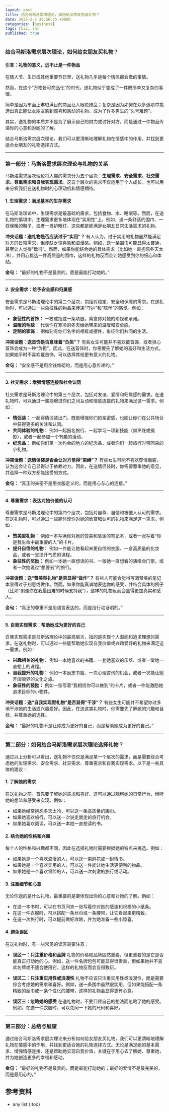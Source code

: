 ```yaml
---
layout: post
title: 结合马斯洛需求理论，如何给女朋友挑选礼物？
date: 2025-2-5 20:56:35 +0800
categories: [Business]
tags: [biz, sh]
published: true
---
```


### 结合马斯洛需求层次理论，如何给女朋友买礼物？

#### 引言：礼物的意义，远不止是一件物品

在情人节、生日或其他重要节日里，送礼物几乎是每个情侣都会做的事情。

然而，在这个“万物皆可商品化”的时代，送礼物似乎变成了一件既简单又复杂的事情。

简单是因为市面上琳琅满目的商品让人眼花缭乱；复杂是因为如何在众多选项中挑选出真正能让女朋友感到惊喜和感动的礼物，成为了许多男生的“头号难题”。

其实，送礼物的本质并不是为了展示自己的财力或讨好对方，而是通过一件物品传递你的心意和对她的了解。

结合马斯洛需求层次理论，我们可以更清晰地理解礼物在情感中的作用，并找到更适合女朋友的礼物选择方式。

---

### 第一部分：马斯洛需求层次理论与礼物的关系
马斯洛需求层次理论将人类的需求分为五个层次：**生理需求、安全需求、社交需求、尊重需求和自我实现需求**。这五个层次的需求不仅适用于个人成长，也可以用来分析我们在送礼物时的心理动机和情感期待。

#### 1. 生理需求：满足基本的生存需求
在马斯洛理论中，生理需求是最基础的需求，包括食物、水、睡眠等。然而，在送礼物的情境中，生理需求更多地体现在“实用性”上。例如，送一条舒适的围巾、一双保暖的鞋子，或者一盏护眼灯，这些都是能满足女朋友日常生活需求的礼物。

**冲突话题：送礼物是否应该过于“实用”？**
有人认为，过于实用的礼物虽然能满足对方的日常需求，但却缺乏惊喜感和浪漫感。例如，送一条围巾可能显得太普通，甚至让人觉得“敷衍”。然而，如果你能结合她的具体需求（比如她一直抱怨冬天太冷），并用心挑选一件高质量的围巾，这样的礼物反而会让她感受到你的细心和体贴。

**金句：**
“最好的礼物不是最贵的，而是最能打动她的。”

---

#### 2. 安全需求：给予安全感和归属感
安全需求是马斯洛理论中的第二个层次，包括对稳定、安全和保障的需求。在送礼物时，可以通过一些象征性的物品来传递“守护”和“陪伴”的感觉。例如：

- **象征性的首饰：** 一枚戒指或一条项链，寓意你对她的珍视和承诺。
- **温暖的毛毯：** 代表你在寒冷的冬天给她带来的温暖和安全感。
- **定制的家饰：** 例如刻有你们名字的相框或摆件，象征你们共同的生活。

**冲突话题：送首饰是否意味着“负担”？**
有些女生可能并不喜欢戴首饰，或者担心首饰会成为一种“负担”。因此，在送首饰时，你需要先了解她的喜好和生活方式。如果她平时不喜欢戴首饰，可以选择其他更有意义的礼物。

**金句：**
“安全感不是用金钱堆砌的，而是用心意传递的。”

---

#### 3. 社交需求：增强情感连接和社会认同
社交需求是马斯洛理论中的第三个层次，包括对友谊、爱情和归属感的需求。在送礼物时，可以通过一些能增进你们之间互动和情感连接的礼物来满足这一需求。例如：

- **情侣装：** 一起穿情侣装出门，既能增强你们的亲密感，也能让你们在公共场合中获得更多的关注和认同。
- **共同体验的礼物：** 例如一起报名旅行、一起学习一项新技能（如烹饪或摄影），或者一起参加一个有趣的活动。
- **纪念品：** 例如你们第一次约会的地方的纪念品，或者你们一起旅行时带回来的小礼物。

**冲突话题：送情侣装是否会让对方觉得“束缚”？**
有些女生可能不喜欢穿情侣装，认为这会让自己显得过于依赖对方。因此，在送情侣装时，你需要尊重她的意见，并选择一种双方都能接受的方式。

**金句：**
“真正的亲密不是用衣服定义的，而是用心与心的连接。”

---

#### 4. 尊重需求：表达对她价值的认可
尊重需求是马斯洛理论中的第四个层次，包括对自尊、自信和被他人认可的需求。在送礼物时，可以通过一些能体现你对她的欣赏和认可的礼物来满足这一需求。例如：

- **赞美型礼物：** 例如一本写满你对她的赞美和感谢的笔记本，或者一张写着“你是我生命中最重要的人”的卡片。
- **提升自信的礼物：** 例如一件能让她看起来更自信的衣服、一盒高质量的化妆品，或者一堂提升气质的课程。
- **象征性的奖励：** 例如一本她一直想读的书、一张她一直想看的演唱会门票，或者一次她说过“想要去”的旅行。

**冲突话题：送“赞美型礼物”是否显得“做作”？**
有些人可能会觉得写满赞美的笔记本显得过于刻意或做作。然而，如果你能真诚地表达你的感受，并结合具体的例子（比如“谢谢你在我最困难的时候支持我”），这样的礼物反而会显得更加真实和感人。

**金句：**
“真正的尊重不是用语言表达的，而是用行动证明的。”

---

#### 5. 自我实现需求：帮助她成为更好的自己
自我实现需求是马斯洛理论中的最高层次，指的是实现个人潜能和追求理想的需求。在送礼物时，可以通过一些能帮助她实现自我价值或兴趣爱好的礼物来满足这一需求。例如：

- **兴趣相关的礼物：** 例如一本她喜欢的书籍、一套她喜欢的乐器、或者一堂她一直想上的课程。
- **自我提升的礼物：** 例如一本励志书籍、一次心理咨询的机会，或者一次能让她开阔眼界的文化之旅。
- **象征性的鼓励：** 例如一张写着“我相信你可以做到”的卡片，或者一件能激励她追求目标的小物件。

**冲突话题：送“自我实现型礼物”是否显得“干涉”？**
有些女生可能并不希望你过多地干涉她的生活或兴趣爱好。因此，在送这类礼物时，你需要先了解她的兴趣和目标，并尊重她的选择。

**金句：**
“最好的礼物不是让你成为更好的自己，而是帮助她成为更好的自己。”

---

### 第二部分：如何结合马斯洛需求层次理论选择礼物？
通过以上分析可以看出，送礼物不仅仅是满足某一个层次的需求，而是需要综合考虑她的生理需求、安全需求、社交需求、尊重需求和自我实现需求。以下是一些具体的建议：

#### 1. 了解她的需求
在送礼物之前，首先要了解她的需求和喜好。这可以通过观察她的日常行为、倾听她的想法和感受来实现。例如：

- 如果她经常抱怨冬天太冷，可以送一条高质量的围巾。
- 如果她喜欢旅行，可以送一次说走就走的旅行机会。
- 如果她喜欢阅读，可以送一本她一直想读的书。

#### 2. 结合她的性格和兴趣
每个人的性格和兴趣都不同，因此在选择礼物时需要根据她的特点来挑选。例如：

- 如果她是一个喜欢浪漫的人，可以送一束鲜花或一封情书。
- 如果她是一个喜欢实用的人，可以送一件能让她生活更便利的物品。
- 如果她是一个喜欢冒险的人，可以送一次刺激的旅行或活动。

#### 3. 注重细节和心意
无论你送的是什么礼物，最重要的是要体现出你的心意和对她的了解。例如：

- 在送一本书时，可以在书页间夹一张写着你对她的感谢和祝福的小纸条。
- 在送一件衣服时，可以搭配一条丝巾或一条腰带，让它看起来更精致。
- 在送一次旅行时，可以提前做好攻略，并为她准备一些小惊喜。

#### 4. 避免误区
在送礼物时，有一些常见的误区需要注意：

- **误区一：只注重价格和品牌**
礼物的价格和品牌固然重要，但更重要的是它是否能真正打动她的心。例如，送一件名牌包包可能显得很贵重，但如果她并不喜欢名牌或不适合使用它，这样的礼物反而会显得敷衍。

- **误区二：只注重实用性或浪漫性**
礼物不应该只注重实用性或浪漫性，而是需要综合考虑她的需求和喜好。例如，送一条围巾虽然很实用，但如果能搭配一条精致的丝巾或一条个性化的腰带，这样的礼物会显得更有心意。

- **误区三：忽略她的感受**
在送礼物时，不要只顾自己的想法而忽略了她的感受。例如，在送一件衣服时，可以先问一下她的尺码和喜好。

---

### 第三部分：总结与展望
通过结合马斯洛需求层次理论来分析如何给女朋友买礼物，我们可以更清晰地理解礼物在情感中的作用，并找到更适合她的礼物选择方式。无论是满足她的基本需求、增强情感连接、还是帮助她实现自我价值，关键在于用心去了解她、尊重她，并为她创造更多的幸福和感动。

**金句：**
“最好的礼物不是最贵的，而是最能打动她的；最好的爱情不是最完美的，而是最用心的。”


## 参考资料


* any list
{:toc}
